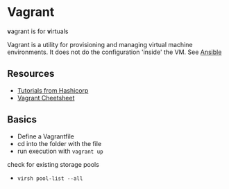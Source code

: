 # Vagrant #

**v**agrant is for **v**irtuals

Vagrant is a utility for provisioning and managing virtual machine environments. It does not do the configuration 'inside' the VM. See [Ansible](Ansible.md)

## Resources ##

- [Tutorials from Hashicorp](https://learn.hashicorp.com/vagrant)
- [Vagrant Cheetsheet](https://linuxacademy.com/site-content/uploads/2017/12/vagrant-cheatsheet-Linux-Academy.pdf)
  
## Basics ##

- Define a Vagrantfile
- cd into the folder with the file
- run execution with `vagrant up`

check for existing storage pools
- `virsh pool-list --all`